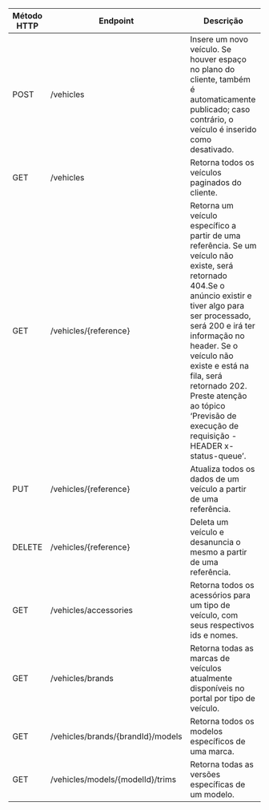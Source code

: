 | Método HTTP | Endpoint                          | Descrição |
| ----------- | --------------------------------- | --------- |
| POST        | /vehicles                         | Insere um novo veículo. Se houver espaço no plano do cliente, também é automaticamente publicado; caso contrário, o veículo é inserido como desativado. |
| GET         | /vehicles                         | Retorna todos os veículos paginados do cliente. |
| GET         | /vehicles/{reference}             | Retorna um veículo específico a partir de uma referência. Se um veículo não existe, será retornado 404.Se o anúncio existir e tiver algo para ser processado, será 200 e irá ter informação no header. Se o veículo não existe e está na fila, será retornado 202. Preste atenção ao tópico ‘Previsão de execução de requisição - HEADER x-status-queue’. |
| PUT         | /vehicles/{reference}             | Atualiza todos os dados de um veículo a partir de uma referência. |
| DELETE      | /vehicles/{reference}             | Deleta um veículo e desanuncia o mesmo a partir de uma referência. |
| GET         | /vehicles/accessories             | Retorna todos os acessórios para um tipo de veículo, com seus respectivos ids e nomes. |
| GET         | /vehicles/brands                  | Retorna todas as marcas de veículos atualmente disponíveis no portal por tipo de veículo. |
| GET         | /vehicles/brands/{brandId}/models | Retorna todos os modelos específicos de uma marca. |
| GET         | /vehicles/models/{modelId}/trims  | Retorna todas as versões específicas de um modelo. |
